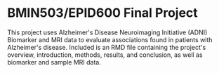 # BMIN503/EPID600 Final Project

This project uses Alzheimer's Disease Neuroimaging Initiative (ADNI) Biomarker and MRI data to evaluate associations found in patients with Alzheimer's disease. 
Included is an RMD file containing the project's overview, introduction, methods, results, and conclusion, as well as biomarker and sample MRI data.  

